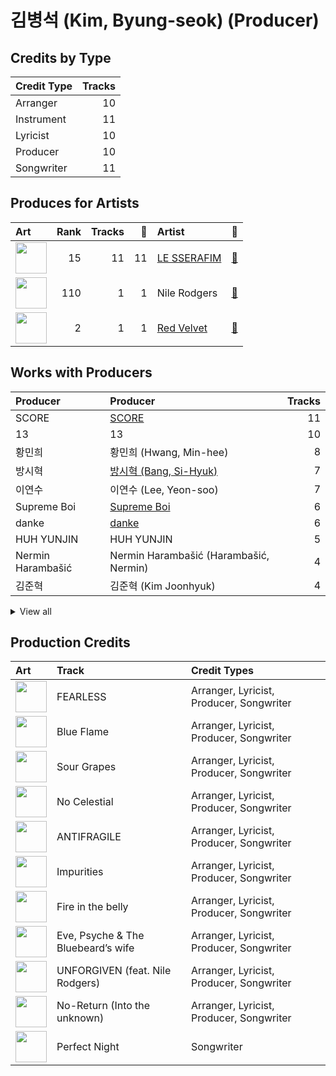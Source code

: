 # 김병석 (Kim, Byung-seok) (Producer)

## Credits by Type

| Credit Type | Tracks |
|:---|---:|
| Arranger | 10 |
| Instrument | 11 |
| Lyricist | 10 |
| Producer | 10 |
| Songwriter | 11 |

## Produces for Artists

| Art | Rank | Tracks | 💚 | Artist | 🔗 |
|:---|---:|---:|---:|:---|:---|
| <img src="https://i.scdn.co/image/ab6761610000e5eb73f96bdf146d008680149954" alt="" width="50" /> | 15 | 11 | 11 | [LE SSERAFIM](../../artists/le_sserafim/overview.md) | [🔗](https://open.spotify.com/artist/4SpbR6yFEvexJuaBpgAU5p) |
| <img src="https://i.scdn.co/image/6511b1fe261da3b6c6b69ae2aa771cfd307a18ae" alt="" width="50" /> | 110 | 1 | 1 | Nile Rodgers | [🔗](https://open.spotify.com/artist/3yDIp0kaq9EFKe07X1X2rz) |
| <img src="https://i.scdn.co/image/ab6761610000e5eb02a562ea6b1dc718394010ac" alt="" width="50" /> | 2 | 1 | 1 | [Red Velvet](../../artists/red_velvet/overview.md) | [🔗](https://open.spotify.com/artist/1z4g3DjTBBZKhvAroFlhOM) |

## Works with Producers

| Producer | Producer | Tracks |
|:---|:---|---:|
| SCORE | [SCORE](../score/overview.md) | 11 |
| 13 | 13 | 10 |
| 황민희 | 황민희 (Hwang, Min-hee) | 8 |
| 방시혁 | [방시혁 (Bang, Si-Hyuk)](../방시혁_(bang,_si-hyuk)/overview.md) | 7 |
| 이연수 | 이연수 (Lee, Yeon-soo) | 7 |
| Supreme Boi | [Supreme Boi](../supreme_boi/overview.md) | 6 |
| danke | [danke](../danke/overview.md) | 6 |
| HUH YUNJIN | HUH YUNJIN | 5 |
| Nermin Harambašić | Nermin Harambašić (Harambašić, Nermin) | 4 |
| 김준혁 | 김준혁 (Kim Joonhyuk) | 4 |


<details>
<summary>View all</summary>

| Producer | Producer | Tracks |
|:---|:---|---:|
| Kyler Niko | Kyler Niko | 4 |
| Chris Galland | Chris Galland | 3 |
| Paulina Cerrilla | Paulina Cerrilla | 3 |
| Manny Marroquin | [Manny Marroquin](../manny_marroquin/overview.md) | 3 |
| Ronnie Icon | Ronnie Icon | 3 |
| 김인형 | 김인형 (Kim, In Hyung) | 3 |
| Young Chance | Young Chance | 3 |
| Pontus Petersson | Pontus Petersson | 2 |
| BLVSH | BLVSH | 2 |
| 전부연 | 전부연 (Jeon, Bu-yeon) | 2 |
| JARO | JARO | 2 |
| Daniel "Obi" Klein | Daniel "Obi" Klein | 2 |
| Anne Judith Wik | Anne Judith Wik | 2 |
| Josefin Glenmark | Josefin Glenmark | 2 |
| 박상유 | 박상유 (Park, Sang-yu) | 2 |
| Sunshine | Sunshine | 2 |
| 김영현 | 김영현 (Kim, Young-hyun) | 2 |
| Nikolay Mohr | Nikolay Mohr | 2 |
| Jonna Hall | Jonna Hall | 2 |
| Arineh Karimi | Arineh Karimi | 2 |
| Tony Maserati | [Tony Maserati](../tony_maserati/overview.md) | 2 |
| 우민정 | 우민정 (Umin, Je-ong) | 2 |
| 이형석 | 이형석 (Lee, Hyung-seok) | 2 |
| Charli Taft | Charli Taft | 2 |
| Shorelle | Shorelle | 2 |
| BENJMN | BENJMN | 2 |
| Josh Gudwin | [Josh Gudwin](../josh_gudwin/overview.md) | 1 |
| Cazzi Opeia | Cazzi Opeia | 1 |
| James Reynolds | James Reynolds | 1 |
| Ninos Hanna | Ninos Hanna | 1 |
| Kayofkaj | Kayofkaj | 1 |
| Adam Hawkins | Adam Hawkins | 1 |
| Marcus Andersson | Marcus Andersson | 1 |
| Anders Gukko | Anders Gukko | 1 |
| 김채원 | 김채원 (Kim, Chae-won) | 1 |
| Max Thulin | Max Thulin | 1 |
| emmy kasai. | emmy kasai. | 1 |
| Lady V | Lady V | 1 |
| 양가영 | 양가영 (Yang, Gayoung) | 1 |
| Maggie Szabo | Maggie Szabo | 1 |
| Caroline Gerd Gustavsson | Caroline Gerd Gustavsson | 1 |
| Yang Ga | Yang Ga | 1 |
| Maia Wright | Maia Wright | 1 |
| Jorge Luis Perez, Jr. | Jorge Luis Perez, Jr. | 1 |
| Lauren Elizabeth Baker | Lauren Elizabeth Baker | 1 |
| 김현수 | 김현수 (Kim, Hyun-soo) | 1 |
| Nathalie Blue | Nathalie Blue | 1 |
| Shintaro Yasuda | Shintaro Yasuda | 1 |
| Believve | Believve | 1 |
| Hayes Kramer | Hayes Kramer | 1 |
| 조윤경 | [조윤경 (Jo, Yoon Kyung)](../조윤경_(jo,_yoon_kyung)/overview.md) | 1 |
| Isabella Lovestory | Isabella Lovestory | 1 |
| Niklas Jarelius Persson | Niklas Jarelius Persson | 1 |
| Makaila J Garcia | Makaila J Garcia | 1 |
| Julia Bognar Finnseter | Julia Bognar Finnseter | 1 |
| Lauren Aquilina | Lauren Aquilina | 1 |
| Belle | Belle | 1 |
| John Hanes | [John Hanes](../john_hanes/overview.md) | 1 |
| Gusten Dahlqvist | Gusten Dahlqvist | 1 |
| Bob Horn | Bob Horn | 1 |
| Zikai | Zikai | 1 |
| 김채아 | 김채아 (Kim, Chae-ah) | 1 |
| poutyface | poutyface | 1 |
| Duane Benjamin | Duane Benjamin | 1 |
| Glenda Proby | Glenda Proby | 1 |
| Abir | Abir | 1 |
| Destiny Rogers | Destiny Rogers | 1 |
| Kris Jana | Kris Jana | 1 |
| Feli Ferraro | Feli Ferraro | 1 |
| Amanda Ibanez | Amanda Ibanez | 1 |

</details>


## Production Credits

| Art | Track | Credit Types |
|:---|:---|:---|
| <img src="https://i.scdn.co/image/ab67616d0000b2739030184114911536d5f77555" alt="" width="50" /> | FEARLESS | Arranger, Lyricist, Producer, Songwriter |
| <img src="https://i.scdn.co/image/ab67616d0000b2739030184114911536d5f77555" alt="" width="50" /> | Blue Flame | Arranger, Lyricist, Producer, Songwriter |
| <img src="https://i.scdn.co/image/ab67616d0000b2739030184114911536d5f77555" alt="" width="50" /> | Sour Grapes | Arranger, Lyricist, Producer, Songwriter |
| <img src="https://i.scdn.co/image/ab67616d0000b273a991995542d50a691b9ae5be" alt="" width="50" /> | No Celestial | Arranger, Lyricist, Producer, Songwriter |
| <img src="https://i.scdn.co/image/ab67616d0000b273a991995542d50a691b9ae5be" alt="" width="50" /> | ANTIFRAGILE | Arranger, Lyricist, Producer, Songwriter |
| <img src="https://i.scdn.co/image/ab67616d0000b273a991995542d50a691b9ae5be" alt="" width="50" /> | Impurities | Arranger, Lyricist, Producer, Songwriter |
| <img src="https://i.scdn.co/image/ab67616d0000b273d71fd77b89d08bc1bda219c7" alt="" width="50" /> | Fire in the belly | Arranger, Lyricist, Producer, Songwriter |
| <img src="https://i.scdn.co/image/ab67616d0000b273d71fd77b89d08bc1bda219c7" alt="" width="50" /> | Eve, Psyche & The Bluebeard’s wife | Arranger, Lyricist, Producer, Songwriter |
| <img src="https://i.scdn.co/image/ab67616d0000b273d71fd77b89d08bc1bda219c7" alt="" width="50" /> | UNFORGIVEN (feat. Nile Rodgers) | Arranger, Lyricist, Producer, Songwriter |
| <img src="https://i.scdn.co/image/ab67616d0000b273d71fd77b89d08bc1bda219c7" alt="" width="50" /> | No-Return (Into the unknown) | Arranger, Lyricist, Producer, Songwriter |
| <img src="https://i.scdn.co/image/ab67616d0000b2735e352f6eccf8cb96d0b247cc" alt="" width="50" /> | Perfect Night | Songwriter |